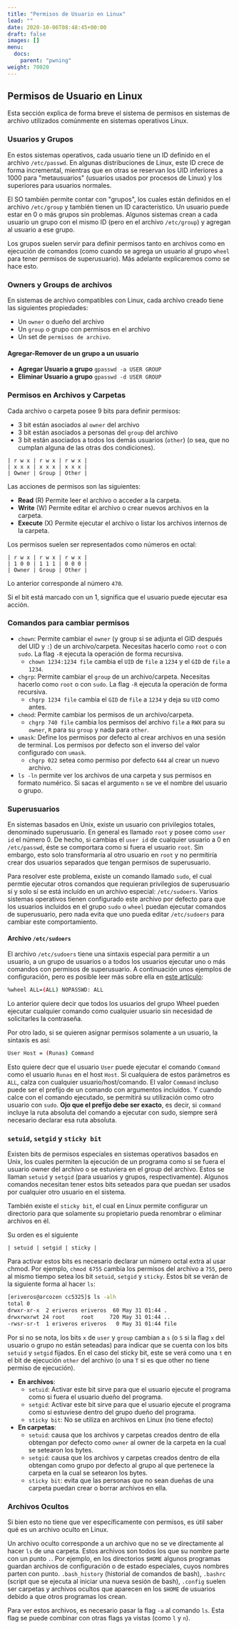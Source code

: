 ```yaml
---
title: "Permisos de Usuario en Linux"
lead: ""
date: 2020-10-06T08:48:45+00:00
draft: false
images: []
menu:
  docs:
    parent: "pwning"
weight: 70020
---
```


## Permisos de Usuario en Linux

Esta sección explica de forma breve el sistema de permisos en sistemas de archivo utilizados comúnmente en sistemas operativos Linux.

### Usuarios y Grupos

En estos sistemas operativos, cada usuario tiene un ID definido en el archivo `/etc/passwd`. En algunas distribuciones de Linux, este ID crece de forma incremental, mientras que en otras se reservan los UID inferiores a 1000 para "metausuarios" (usuarios usados por procesos de Linux) y los superiores para usuarios normales.

El SO también permite contar con "grupos", los cuales están definidos en el archivo `/etc/group` y también tienen un ID característico. Un usuario puede estar en 0 o más grupos sin problemas. Algunos sistemas crean a cada usuario un grupo con el mismo ID (pero en el archivo `/etc/group`) y agregan al usuario a ese grupo.

Los grupos suelen servir para definir permisos tanto en archivos como en ejecución de comandos (como cuando se agrega un usuario al grupo `wheel` para tener permisos de superusuario). Más adelante explicaremos como se hace esto.

### Owners y Groups de archivos

En sistemas de archivo compatibles con Linux, cada archivo creado tiene las siguientes propiedades:

- Un `owner` o dueño del archivo
- Un `group` o grupo con permisos en el archivo
- Un set de `permisos de archivo`.

#### Agregar-Remover de un grupo a un usuario

- **Agregar Usuario a grupo** `gpasswd -a USER GROUP`
- **Eliminar Usuario a grupo** `gpasswd -d USER GROUP`

### Permisos en Archivos y Carpetas

Cada archivo o carpeta posee 9 bits para definir permisos:

- 3 bit están asociados al `owner` del archivo
- 3 bit están asociados a personas del `group` del archivo
- 3 bit están asociados a todos los demás usuarios (`other`) (o sea, que no cumplan alguna de las otras dos condiciones).

```
| r w x | r w x | r w x |
| x x x | x x x | x x x |
| Owner | Group | Other |
```

Las acciones de permisos son las siguientes:

- **Read** (R) Permite leer el archivo o acceder a la carpeta.
- **Write** (W) Permite editar el archivo o crear nuevos archivos en la carpeta.
- **Execute** (X) Permite ejecutar el archivo o listar los archivos internos de la carpeta.

Los permisos suelen ser representados como números en octal:

```
| r w x | r w x | r w x |
| 1 0 0 | 1 1 1 | 0 0 0 |
| Owner | Group | Other |
```

Lo anterior corresponde al número `470`.

Si el bit está marcado con un 1, significa que el usuario puede ejecutar esa acción.

### Comandos para cambiar permisos

- `chown`: Permite cambiar el `owner` (y group si se adjunta el GID después del UID y `:`) de un archivo/carpeta. Necesitas hacerlo como `root` o con `sudo`. La flag `-R` ejecuta la operación de forma recursiva.
  - `chown 1234:1234 file` cambia el `UID` de `file` a `1234` y el `GID` de `file` a `1234`.
- `chgrp`: Permite cambiar el `group` de un archivo/carpeta. Necesitas hacerlo como `root` o con `sudo`. La flag `-R` ejecuta la operación de forma recursiva.
  - `chgrp 1234 file` cambia el `GID` de `file` a `1234` y deja su `UID` como antes.
- `chmod`: Permite cambiar los permisos de un archivo/carpeta.
  - `chgrp 740 file` cambia los permisos del archivo `file` a `RWX` para su `owner`, `R` para su `group` y nada para `other`.
- `umask`: Define los permisos por defecto al crear archivos en una sesión de terminal. Los permisos por defecto son el inverso del valor configurado con `umask`.
  - `chgrp 022` setea como permiso por defecto `644` al crear un nuevo archivo.
- `ls -ln` permite ver los archivos de una carpeta y sus permisos en formato numérico. Si sacas el argumento `n` se ve el nombre del usuario o grupo.

### Superusuarios

En sistemas basados en Unix, existe un usuario con privilegios totales, denominado superusuario. En general es llamado `root` y posee como `user id` el número 0. De hecho, si cambias el `user id` de cualquier usuario a 0 en `/etc/passwd`, éste se comportara como si fuera el usuario `root`. Sin embargo, esto solo transformaría al otro usuario en `root` y no permitiría crear dos usuarios separados que tengan permisos de superusuario.

Para resolver este problema, existe un comando llamado `sudo`, el cual permtie ejecutar otros comandos que requieran privilegios de superusuario si y solo sí se está incluído en un archivo especial: `/etc/sudoers`. Varios sistemas operativos tienen configurado este archivo por defecto para que los usuarios incluidos en el grupo `sudo` o `wheel` puedan ejecutar comandos de superusuario, pero nada evita que uno pueda editar `/etc/sudoers` para cambiar este comportamiento.

#### Archivo `/etc/sudoers`

El archivo `/etc/sudoers` tiene una sintaxis especial para permitir a un usuario, a un grupo de usuarios o a todos los usuarios ejecutar uno o más comandos con permisos de superusuario. A continuación unos ejemplos de configuración, pero es posible leer más sobre ella en [este artículo](https://toroid.org/sudoers-syntax):

```bash
%wheel ALL=(ALL) NOPASSWD: ALL
```

Lo anterior quiere decir que todos los usuarios del grupo Wheel pueden ejecutar cualquier comando como cualquier usuario sin necesidad de solicitarles la contraseña.

Por otro lado, si se quieren asignar permisos solamente a un usuario, la sintaxis es así:

```bash
User Host = (Runas) Command
```

Esto quiere decr que el usuario `User` puede ejecutar el comando `Command` como el usuario `Runas` en el host `Host`. Si cualquiera de estos parámetros es `ALL`, calza con cualquier usuario/host/comando. El valor `Command` incluso puede ser el prefijo de un comando con argumentos incluidos. Y cuando calce con el comando ejecutado, se permitirá su utilización como otro usuario con `sudo`. **Ojo que el prefijo debe ser exacto**, es decir, si `command` incluye la ruta absoluta del comando a ejecutar con sudo, siempre será necesario declarar esa ruta absoluta.

### `setuid`, `setgid` y `sticky bit`

Existen bits de permisos especiales en sistemas operativos basados en Unix, los cuales permiten la ejecución de un programa como si se fuera el usuario owner del archivo o se estuviera en el group del archivo. Estos se llaman `setuid` y `setgid` (para usuarios y grupos, respectivamente). Algunos comandos necesitan tener estos bits seteados para que puedan ser usados por cualquier otro usuario en el sistema.

También existe el `sticky bit`, el cual en Linux permite configurar un directorio para que solamente su propietario pueda renombrar o eliminar archivos en él.

Su orden es el siguiente

```
| setuid | setgid | sticky |
```

Para activar estos bits es necesario declarar un número octal extra al usar chmod. Por ejemplo, `chmod 6755` cambia los permisos del archivo a `755`, pero al mismo tiempo setea los bit `setuid`, `setgid` y `sticky`. Estos bit se verán de la siguiente forma al hacer `ls`:

```bash
[eriveros@arcozen cc5325]$ ls -alh
total 0
drwxr-xr-x  2 eriveros eriveros  60 May 31 01:44 .
drwxrwxrwt 24 root     root     720 May 31 01:44 ..
-rwsr-sr-t  1 eriveros eriveros   0 May 31 01:44 file
```

Por si no se nota, los bits `x` de `user` y `group` cambian a `s` (o `S` si la flag `x` del usuario o grupo no están seteadas) para indicar que se cuenta con los bits `setuid` y `setgid` fijados. En el caso del sticky bit, este se verá como una `t` en el bit de ejecución `other` del archivo (o una `T` si es que other no tiene permiso de ejecución).

- **En archivos**:
  - `setuid`: Activar este bit sirve para que el usuario ejecute el programa como si fuera el usuario dueño del programa.
  - `setgid`: Activar este bit sirve para que el usuario ejecute el programa como si estuviese dentro del grupo dueño del programa.
  - `sticky bit`: No se utiliza en archivos en Linux (no tiene efecto)
- **En carpetas**:
  - `setuid`: causa que los archivos y carpetas creados dentro de ella obtengan por defecto como `owner` al owner de la carpeta en la cual se setearon los bytes.
  - `setgid`: causa que los archivos y carpetas creados dentro de ella obtengan como grupo por defecto al grupo al que pertenece la carpeta en la cual se setearon los bytes.
  - `sticky bit`: evita que las personas que no sean dueñas de una carpeta puedan crear o borrar archivos en ella.

### Archivos Ocultos

Si bien esto no tiene que ver específicamente con permisos, es útil saber qué es un archivo oculto en Linux.

Un archivo oculto corresponde a un archivo que no se ve directamente al hacer `ls` de una carpeta. Estos archivos son todos los que su nombre parte con un punto `.`. Por ejemplo, en los directorios `$HOME` algunos programas guardan archivos de configuración o de estado especiales, cuyos nombres parten con punto. `.bash_history` (historial de comandos de bash), `.bashrc` (script que se ejecuta al iniciar una nueva sesión de bash), `.config` suelen ser carpetas y archivos ocultos que aparecen en los `$HOME` de usuarios debido a que otros programas los crean.

Para ver estos archivos, es necesario pasar la flag `-a` al comando `ls`. Esta flag se puede combinar con otras flags ya vistas (como `l` y `n`).
